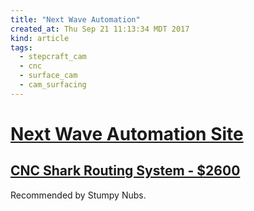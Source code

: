 ```yaml
---
title: "Next Wave Automation"
created_at: Thu Sep 21 11:13:34 MDT 2017
kind: article
tags:
  - stepcraft_cam
  - cnc
  - surface_cam
  - cam_surfacing
---
```


<h1>
  <a href="http://dev.nextwaveautomation.com/Home.aspx" target="_blank">Next Wave Automation Site</a>
</h1>

<h2>
  <a href="http://dev.nextwaveautomation.com/CNCShark.aspx" target="_blank">CNC Shark Routing System - $2600</a>
</h2>

Recommended by Stumpy Nubs.

<!--
html boilerplate
<a href="" target="_blank"></a>
<a name=""></a>
<img src="" width="400px">
<ul>
  <li></li>
</ul>
<pre>
</pre>
<pre><code>
</code></pre>
<math xmlns='http://www.w3.org/1998/Math/MathML' display='block'>
</math>
-->
